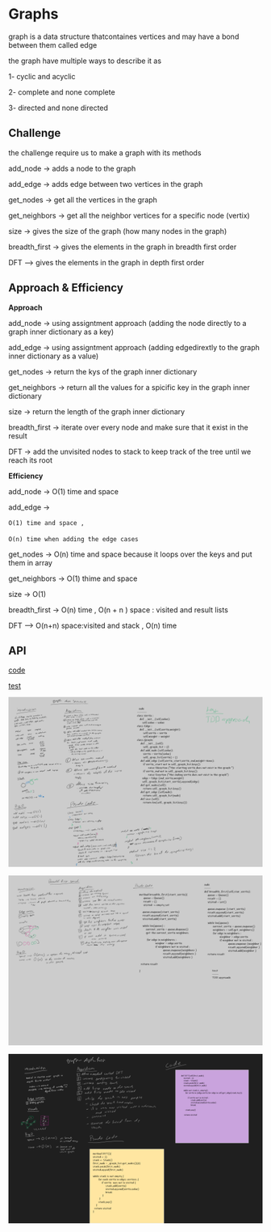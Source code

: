 # Graphs
<!-- Short summary or background information -->
graph is a data structure thatcontaines vertices and may have a bond between them called edge 

the graph have multiple ways to describe it as 

1- cyclic and acyclic

2- complete and none complete 

3- directed and none directed 

## Challenge
<!-- Description of the challenge -->
the challenge require us to make a graph with its methods 

add_node -> adds a node to the graph

add_edge -> adds edge between two vertices in the graph

get_nodes -> get all the vertices in the graph 

get_neighbors -> get all the neighbor vertices for a specific node (vertix) 

size -> gives the size of the graph (how many nodes in the graph)

breadth_first -> gives the elements in the graph in breadth first order

DFT --> gives the elements in the graph in depth first order

## Approach & Efficiency
<!-- What approach did you take? Why? What is the Big O space/time for this approach? -->

**Approach**

add_node -> using assigntment approach (adding the node directly to a graph inner dictionary as a key)

add_edge -> using assigntment approach (adding edgedirextly to the graph inner dictionary as a value)

get_nodes -> return the kys of the graph inner dictionary  

get_neighbors -> return all the values for a spicific key in the graph inner dictionary 

size -> return the length of the graph inner dictionary  

breadth_first -> iterate over every node and make sure that it exist in the result

DFT -> add the unvisited nodes to stack to keep track of the tree until we reach its root 

**Efficiency**

add_node -> O(1) time and space

add_edge -> 

    O(1) time and space ,

    O(n) time when adding the edge cases

get_nodes -> O(n) time and space because it loops over the keys and put them in array

get_neighbors -> O(1) thime and space 

size -> O(1)

breadth_first -> O(n) time , O(n + n ) space : visited and result lists 

DFT --> O(n+n) space:visited and stack  , O(n) time 

## API
<!-- Description of each method publicly available in your Graph -->
[code](graph.py)

[test](../tests/test_graph.py)

![](assets/graph.png)

![](assets/graph_breadth_first.png)

![](assets/DFT.png)
